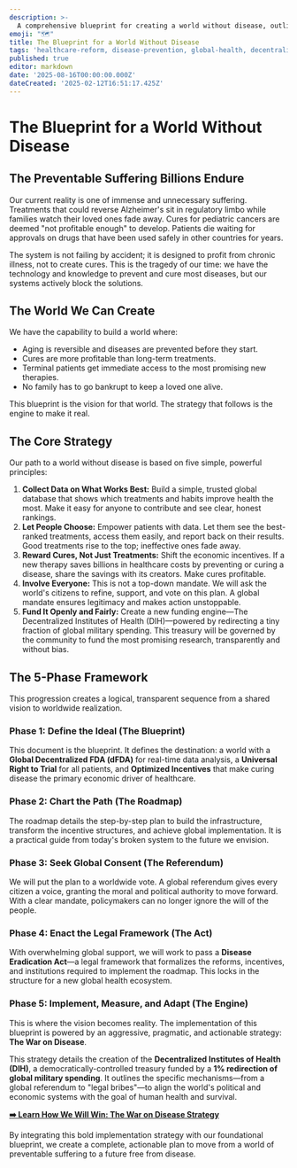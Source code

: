 ```yaml
---
description: >-
  A comprehensive blueprint for creating a world without disease, outlining the vision, a five-phase implementation plan, and the strategic shift toward incentivizing cures.
emoji: "🗺️"
title: The Blueprint for a World Without Disease
tags: 'healthcare-reform, disease-prevention, global-health, decentralized-fda, strategy, roadmap'
published: true
editor: markdown
date: '2025-08-16T00:00:00.000Z'
dateCreated: '2025-02-12T16:51:17.425Z'
---
```


# The Blueprint for a World Without Disease

## The Preventable Suffering Billions Endure

Our current reality is one of immense and unnecessary suffering. Treatments that could reverse Alzheimer's sit in regulatory limbo while families watch their loved ones fade away. Cures for pediatric cancers are deemed "not profitable enough" to develop. Patients die waiting for approvals on drugs that have been used safely in other countries for years.

The system is not failing by accident; it is designed to profit from chronic illness, not to create cures. This is the tragedy of our time: we have the technology and knowledge to prevent and cure most diseases, but our systems actively block the solutions.

## The World We Can Create

We have the capability to build a world where:
- Aging is reversible and diseases are prevented before they start.
- Cures are more profitable than long-term treatments.
- Terminal patients get immediate access to the most promising new therapies.
- No family has to go bankrupt to keep a loved one alive.

This blueprint is the vision for that world. The strategy that follows is the engine to make it real.

## The Core Strategy

Our path to a world without disease is based on five simple, powerful principles:

1.  **Collect Data on What Works Best:** Build a simple, trusted global database that shows which treatments and habits improve health the most. Make it easy for anyone to contribute and see clear, honest rankings.
2.  **Let People Choose:** Empower patients with data. Let them see the best-ranked treatments, access them easily, and report back on their results. Good treatments rise to the top; ineffective ones fade away.
3.  **Reward Cures, Not Just Treatments:** Shift the economic incentives. If a new therapy saves billions in healthcare costs by preventing or curing a disease, share the savings with its creators. Make cures profitable.
4.  **Involve Everyone:** This is not a top-down mandate. We will ask the world's citizens to refine, support, and vote on this plan. A global mandate ensures legitimacy and makes action unstoppable.
5.  **Fund It Openly and Fairly:** Create a new funding engine—The Decentralized Institutes of Health (DIH)—powered by redirecting a tiny fraction of global military spending. This treasury will be governed by the community to fund the most promising research, transparently and without bias.

## The 5-Phase Framework

This progression creates a logical, transparent sequence from a shared vision to worldwide realization.

### Phase 1: Define the Ideal (The Blueprint)
This document is the blueprint. It defines the destination: a world with a **Global Decentralized FDA (dFDA)** for real-time data analysis, a **Universal Right to Trial** for all patients, and **Optimized Incentives** that make curing disease the primary economic driver of healthcare.

### Phase 2: Chart the Path (The Roadmap)
The roadmap details the step-by-step plan to build the infrastructure, transform the incentive structures, and achieve global implementation. It is a practical guide from today's broken system to the future we envision.

### Phase 3: Seek Global Consent (The Referendum)
We will put the plan to a worldwide vote. A global referendum gives every citizen a voice, granting the moral and political authority to move forward. With a clear mandate, policymakers can no longer ignore the will of the people.

### Phase 4: Enact the Legal Framework (The Act)
With overwhelming global support, we will work to pass a **Disease Eradication Act**—a legal framework that formalizes the reforms, incentives, and institutions required to implement the roadmap. This locks in the structure for a new global health ecosystem.

### Phase 5: Implement, Measure, and Adapt (The Engine)
This is where the vision becomes reality. The implementation of this blueprint is powered by an aggressive, pragmatic, and actionable strategy: **The War on Disease**.

This strategy details the creation of the **Decentralized Institutes of Health (DIH)**, a democratically-controlled treasury funded by a **1% redirection of global military spending**. It outlines the specific mechanisms—from a global referendum to "legal bribes"—to align the world's political and economic systems with the goal of human health and survival.

**[➡️ Learn How We Will Win: The War on Disease Strategy](../strategy/warondisease-landing.md)**

By integrating this bold implementation strategy with our foundational blueprint, we create a complete, actionable plan to move from a world of preventable suffering to a future free from disease.
